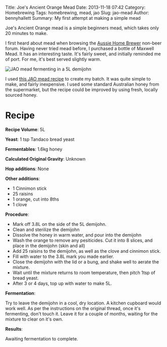 Title: Joe's Ancient Orange Mead
Date: 2013-11-18 07:42
Category: Homebrewing
Tags: homebrewing, mead, jao
Slug: jao-mead
Author: bennyhallett
Summary: My first attempt at making a simple mead

Joe's Ancient Orange mead is a simple beginners mead, which takes only 20 minutes to make.

I first heard about mead when browsing the [Aussie Home Brewer](http://aussiehomebrewer.com) non-beer forum. Having never tried mead before, I purchased a bottle of Maxwell Mead. It has an interesting taste. It's fairly sweet, and initially reminded me of port. For me, it's best served slightly warm.

![JAO mead fermenting in a 5L demijohn]({filename}/images/jao-mead.png)

I used [this JAO mead recipe](http://aussiehomebrewer.com/topic/32762-jao-the-ultimate-beginners-mead-recipe/) to create my batch. It was quite simple to make, and fairly inexpensive. I used some standard Australian honey from the supermarket, but the recipe could be improved by using fresh, locally sourced honey.


Recipe
======

**Recipe Volume**: 5L

**Yeast**: 1 tsp Tandaco bread yeast

**Fermentables**: 1.6kg honey

**Calculated Original Gravity**: Unknown

**Hop additions**: None

**Other additions**: 

* 1 Cinnimon stick
* 25 raisins
* 1 orange, cut into 8ths
* 1 clove

**Procedure**:

* Mark off 3.8L on the side of the 5L demijohn.
* Clean and sterilize the demijohn
* Dissolve the honey in warm water, and pour into the demijohn
* Wash the orange to remove any pesiticides. Cut it into 8 slices, and place in the demijohn (skin and all)
* Add 25 raisins to the demijohn, as well as the clove and cinnimon stick.
* Fill with water to the 3.8L mark you made earlier.
* Close the demijohn with the lid or a bung, and shake well to aerate the mixture.
* Wait until the mixture returns to room temperature, then pitch 1tsp of bread yeast.
* After 3 or 4 days, top up with water to make 5L.

**Fermentation**:

Try to leave the demijohn in a cool, dry location. A kitchen cupboard would work well. As per the instructions on the original thread, once it's fermenting, don't touch it. Leave it for a couple of months, waiting for the mixture to clear on it's own. 

**Results**:

Awaiting fermentation to complete.
